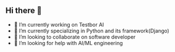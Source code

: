 ## Hi there 👋

- 🔭 I’m currently working on Testbor AI
- 🌱 I’m currently specializing in Python and its framework(Django)
- 👯 I’m looking to collaborate on software developer  
- 🤔 I’m looking for help with AI/ML engineering
<!--
**rahimjonovali/rahimjonovali** is a ✨ _special_ ✨ repository because its `README.md` (this file) appears on your GitHub profile.

Here are some ideas to get you started:

- 🔭 I’m currently working on ...
- 🌱 I’m currently learning ...
- 👯 I’m looking to collaborate on ...  
- 🤔 I’m looking for help with ...
- 💬 Ask me about ...
- 📫 How to reach me: ...
- 😄 Pronouns: ...
- ⚡ Fun fact: ...
-->
